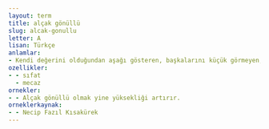 ```yaml
---
layout: term
title: alçak gönüllü
slug: alcak-gonullu
letter: A
lisan: Türkçe
anlamlar:
- Kendi değerini olduğundan aşağı gösteren, başkalarını küçük görmeyen, büyüklenmeyen (kimse); engin gönüllü, tevazulu, mütevazı
ozellikler:
- - sıfat
  - mecaz
ornekler:
- - Alçak gönüllü olmak yine yüksekliği artırır.
orneklerkaynak:
- - Necip Fazıl Kısakürek
---
```

